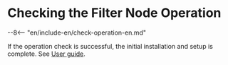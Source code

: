 # Checking the Filter Node Operation

--8<-- "en/include-en/check-operation-en.md"

If the operation check is successful, the initial installation and setup is complete.
See [User guide](../user-guides/cloud-ui/user-intro.md).
